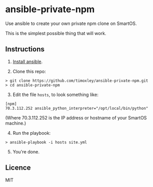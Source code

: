 # ansible-private-npm

Use ansible to create your own private npm clone on SmartOS.

This is the simplest possible thing that will work.

## Instructions

1. [Install ansible](http://www.ansibleworks.com/docs/intro_installation.html).

2. Clone this repo:

  ```
  > git clone https://github.com/timoxley/ansible-private-npm.git
  > cd ansible-private-npm
  ```

3. Edit the file `hosts`, to look something like:

  ```
  [npm]
  70.3.112.252 ansible_python_interpreter="/opt/local/bin/python"
  ```

  (Where 70.3.112.252 is the IP address or hostname of your SmartOS
  machine.)

4. Run the playbook:

  ```
  > ansible-playbook -i hosts site.yml
  ```

5. You're done.

## Licence

MIT
